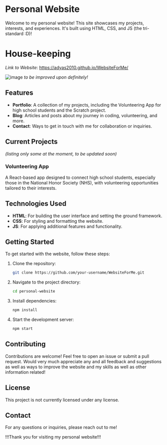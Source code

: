 # Personal Website

Welcome to my personal website! This site showcases my projects, interests, and experiences. It's built using HTML, CSS, and JS (the tri-standard :D)!

# House-keeping
*Link to Website*: https://adyas2010.github.io/WebsiteForMe/ 

![image](https://github.com/user-attachments/assets/a1736d9d-1a79-40ad-b9d2-7106a86f967b)
*to be improved upon definitely!*

## Features

- **Portfolio**: A collection of my projects, including the Volunteering App for high school students and the Scratch project.
- **Blog**: Articles and posts about my journey in coding, volunteering, and more.
- **Contact**: Ways to get in touch with me for collaboration or inquiries.

## Current Projects 
*(listing only some at the moment, to be updated soon)*

### Volunteering App
A React-based app designed to connect high school students, especially those in the National Honor Society (NHS), with volunteering opportunities tailored to their interests.

## Technologies Used

- **HTML**: For building the user interface and setting the ground framework. 
- **CSS**: For styling and formatting the website. 
- **JS**: For applying additional features and functionality. 

## Getting Started

To get started with the website, follow these steps:

1. Clone the repository:
   ```bash
   git clone https://github.com/your-username/WebsiteForMe.git
   ```
2. Navigate to the project directory:
   ```bash
   cd personal-website
   ```
3. Install dependencies:
   ```bash
   npm install
   ```
4. Start the development server:
   ```bash
   npm start
   ```

## Contributing

Contributions are welcome! Feel free to open an issue or submit a pull request. Would very much appreciate any and all feedback and suggestions as well as ways to improve the website and my skills as well as other information related! 

## License

This project is not currently licensed under any license.

## Contact

For any questions or inquiries, please reach out to me! 

!!!Thank you for visiting my personal website!!!
